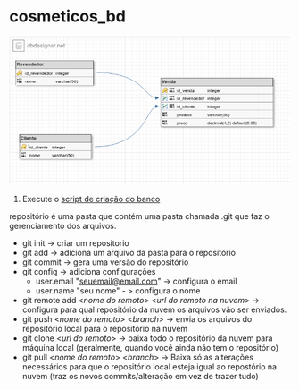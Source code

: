 # cosmeticos_bd

![modelo de banco de dados](00_imagem/BD_00_DER.png)

1. Execute o [script de criação do banco](01_scripts/01_criacao.sql)

repositório é uma pasta que contém uma pasta chamada .git que faz o gerenciamento dos arquivos.

- git init -> criar um repositorio
- git add -> adiciona um arquivo da pasta para o repositório
- git commit -> gera uma versão do repositório
- git config -> adiciona configurações
  - user.email "seuemail@email.com" -> configura o email
  - user.name "seu nome" - > configura o nome
- git remote add <_nome do remoto_> <_url do remoto na nuvem_> -> configura para qual repositório da nuvem os arquivos vão ser enviados.
- git push <_nome do remoto_> <_branch_> -> envia os arquivos do repositório local para o repositório na nuvem
- git clone <_url do remoto_> -> baixa todo o repositório da nuvem para máquina local (geralmente, quando você ainda não tem o repositório)
- git pull <_nome do remoto_> <_branch_> -> Baixa só as alterações necessários para que o repositório local esteja igual ao repostório na nuvem (traz os novos commits/alteração em vez de trazer tudo)
